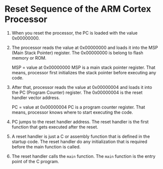 # Reset Sequence of the ARM Cortex Processor

1. When you reset the processor, the PC is loaded with the value 0x00000000. 

1. The processor reads the value at 0x00000000 and loads it into the MSP (Main Stack Pointer) register. The 0x00000000 is belong to flash memory or ROM.

    MSP = value at 0x00000000
    MSP is a main stack pointer register. That means, processor first initializes the stack pointer before executing any code.

1. After that, processor reads the value at 0x00000004 and loads it into the PC (Program Counter) register. The 0x00000004 is the reset handler vector address.

    PC = value at 0x00000004
    PC is a program counter register. That means, processor knows where to start executing the code.

1. PC jumps to the reset handler address. The reset handler is the first function that gets executed after the reset.

1. A reset handler is just a C or assembly function that is defined in the startup code. The reset handler do any initialization that is required before the main function is called.

1. The reset handler calls the `main` function. The `main` function is the entry point of the C program.